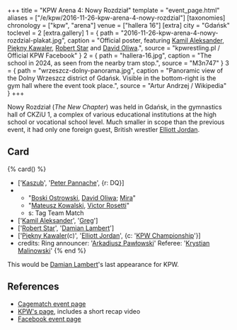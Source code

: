 +++
title = "KPW Arena 4: Nowy Rozdział"
template = "event_page.html"
aliases = ["/e/kpw/2016-11-26-kpw-arena-4-nowy-rozdzial"]
[taxonomies]
chronology = ["kpw", "arena"]
venue = ["hallera 16"]
[extra]
city = "Gdańsk"
toclevel = 2
[extra.gallery]
1 = { path = "2016-11-26-kpw-arena-4-nowy-rozdzial-plakat.jpg", caption = "Official poster, featuring [Kamil Aleksander](@/w/kamil-aleksander.md), [Piękny Kawaler](@/w/piekny-kawaler.md), [Robert Star](@/w/robert-star.md) and [David Oliwa](@/w/david-oliwa.md).", source = "kpwrestling.pl / Official KPW Facebook" }
2 = { path = "hallera-16.jpg", caption = "The school in 2024, as seen from the nearby tram stop.", source = "M3n747" }
3 = { path = "wrzeszcz-dolny-panorama.jpg", caption = "Panoramic view of the Dolny Wrzeszcz district of Gdańsk. Visible in the bottom-right is the gym hall where the event took place.", source = "Artur Andrzej / Wikipedia" }
+++

Nowy Rozdział (_The New Chapter_) was held in Gdańsk, in the gymnastics hall of CKZiU 1, a complex of various educational institutions at the high school or vocational school level. Much smaller in scope than the previous event, it had only one foreign guest, British wrestler [Elliott Jordan](@/w/elliott-jordan.md).

## Card

{% card() %}
- ['[Kaszub](@/w/kaszub.md)', '[Peter Pannache](@/w/peter-pannache.md)', {r: DQ}]
- - "[Boski Ostrowski](@/w/ostrowski.md), [David Oliwa](@/w/david-oliwa.md); [Mira](@/w/mira.md)"
  - "[Mateusz Kowalski](@/w/mateusz-kakareko.md), [Victor Rosetti](@/w/rosetti.md)"
  - s: Tag Team Match
- ['[Kamil Aleksander](@/w/kamil-aleksander.md)', '[Greg](@/w/greg.md)']
- ['[Robert Star](@/w/robert-star.md)', '[Damian Lambert](@/w/damien-rothschild.md)']
- ['[Piękny Kawaler](@/w/piekny-kawaler.md)(c)', '[Elliott Jordan](@/w/elliott-jordan.md)', {c: '[KPW Championship](@/c/kpw-championship.md)'}]
- credits:
    Ring announcer: '[Arkadiusz Pawłowski](@/w/pan-pawlowski.md)'
    Referee: '[Krystian Malinowski](@/w/krystian-malinowski.md)'
{% end %}

This would be [Damian Lambert](@/w/damien-rothschild.md)'s last appearance for KPW.

## References

* [Cagematch event page](https://www.cagematch.net/?id=1&nr=169385)
* [KPW's page](https://kpwrestling.pl/events/kpw-arena-4/), includes a short recap video
* [Facebook event page](https://www.facebook.com/events/352963185043728/)
